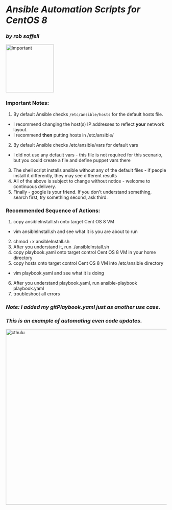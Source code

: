 # ***Ansible Automation Scripts for CentOS 8***
### *by rob saffell*
<img src="https://cdn.pixabay.com/photo/2016/09/29/13/51/important-1702878_640.png" alt="Important" width="150"></img>
### **Important Notes:**
1. By default Ansible checks <code>/etc/ansible/hosts</code> for the default hosts file.
  * I recommend changing the host(s) IP addresses to reflect **your** network layout.
  * I recommend **then** putting hosts in /etc/ansible/
2. By default Ansible checks /etc/ansible/vars for default vars
  * I did not use any default vars - this file is not required for this scenario, but you could create a file and define puppet vars there
3. The shell script installs ansible without any of the default files - if people install it differently, they may see different results
4. All of the above is subject to change without notice - welcome to continuous delivery.
5. Finally - google is your friend. If you don't understand something, search first, try something second, ask third.

### Recommended Sequence of Actions:
1. copy ansibleInstall.sh onto target Cent OS 8 VM
* vim ansibleInstall.sh and see what it is you are about to run
2. chmod +x ansibleInstall.sh
3. After you understand it, run ./ansibleInstall.sh
4. copy playbook.yaml onto target control Cent OS 8 VM in your home directory
5. copy hosts onto target control Cent OS 8 VM into /etc/ansible directory
* vim playbook.yaml and see what it is doing
6. After you understand playbook.yaml, run ansible-playbook playbook.yaml
7. troubleshoot all errors

### ***Note: I added my gitPlaybook.yaml just as another use case.***
### ***This is an example of automating even code updates.***
<img src="http://cdn2.hubspot.net/hub/293166/images/gothic%20dreams%20cthulhu%20the%20chase.jpg" alt="cthulu" width="550"></img>
